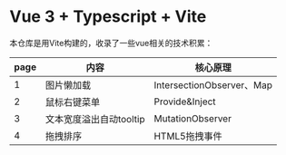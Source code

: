 # Vue 3 + Typescript + Vite

本仓库是用Vite构建的，收录了一些vue相关的技术积累：

|  page  | 内容  | 核心原理 |
|  ----  | ----  |  ----  |
| 1  | 图片懒加载 | IntersectionObserver、Map |
| 2  | 鼠标右键菜单 | Provide&Inject |
| 3  | 文本宽度溢出自动tooltip | MutationObserver |
| 4  | 拖拽排序 | HTML5拖拽事件 |

